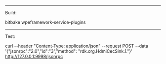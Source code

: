 -----------------
Build:

bitbake wpeframework-service-plugins

-----------------
Test:

curl --header "Content-Type: application/json" --request POST --data '{"jsonrpc":"2.0","id":"3","method": "rdk.org.HdmiCecSink.1."}' http://127.0.0.1:9998/jsonrpc
